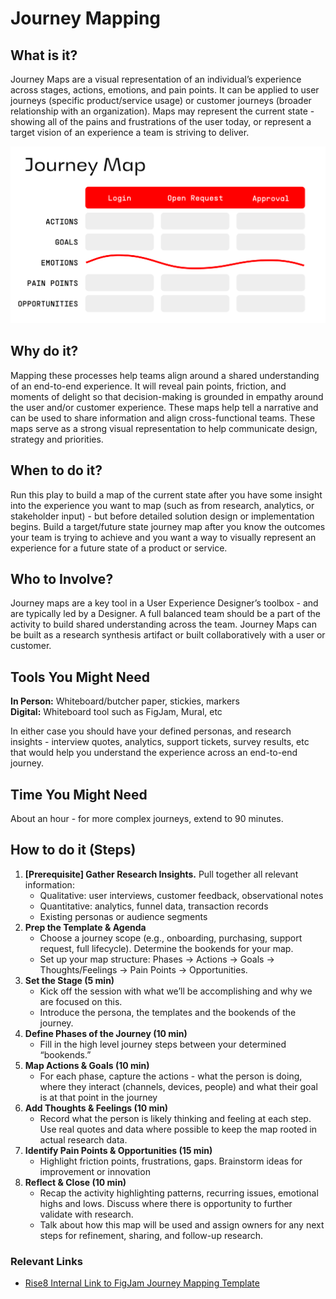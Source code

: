 # Journey Mapping

## What is it?

Journey Maps are a visual representation of an individual’s experience across stages, actions, emotions, and pain points. It can be applied to user journeys (specific product/service usage) or customer journeys (broader relationship with an organization). Maps may represent the current state \- showing all of the pains and frustrations of the user today, or represent a target vision of an experience a team is striving to deliver.

![Journey Map](../../../assets/journey-map.png)

## Why do it?

Mapping these processes help teams align around a shared understanding of an end-to-end experience. It will reveal pain points, friction, and moments of delight so that decision-making is grounded in empathy around the user and/or customer experience. These maps help tell a narrative and can be used to share information and align cross-functional teams. These maps serve as a strong visual representation to help communicate design, strategy and priorities.

## When to do it?

Run this play to build a map of the current state after you have some insight into the experience you want to map (such as from research, analytics, or stakeholder input) \- but before detailed solution design or implementation begins. Build a target/future state journey map after you know the outcomes your team is trying to achieve and you want a way to visually represent an experience for a future state of a product or service.

## Who to Involve?

Journey maps are a key tool in a User Experience Designer’s toolbox \- and are typically led by a Designer. A full balanced team should be a part of the activity to build shared understanding across the team. Journey Maps can be built as a research synthesis artifact or built collaboratively with a user or customer.

## Tools You Might Need

**In Person:** Whiteboard/butcher paper, stickies, markers  
**Digital:** Whiteboard tool such as FigJam, Mural, etc

In either case you should have your defined personas, and research insights \- interview quotes, analytics, support tickets, survey results, etc that would help you understand the experience across an end-to-end journey.

## Time You Might Need

About an hour \- for more complex journeys, extend to 90 minutes.

## How to do it (Steps)

1. **\[Prerequisite\] Gather Research Insights.** Pull together all relevant information:
      * Qualitative: user interviews, customer feedback, observational notes
      * Quantitative: analytics, funnel data, transaction records
      * Existing personas or audience segments
1. **Prep the Template & Agenda**
      * Choose a journey scope (e.g., onboarding, purchasing, support request, full lifecycle). Determine the bookends for your map.
      * Set up your map structure: Phases → Actions → Goals → Thoughts/Feelings → Pain Points → Opportunities.
3. **Set the Stage (5 min)**
      * Kick off the session with what we’ll be accomplishing and why we are focused on this.
      * Introduce the persona, the templates and the bookends of the journey.
4. **Define Phases of the Journey (10 min)**
      * Fill in the high level journey steps between your determined “bookends.”
5. **Map Actions & Goals (10 min)**
      * For each phase, capture the actions \- what the person is doing, where they interact (channels, devices, people) and what their goal is at that point in the journey
6. **Add Thoughts & Feelings (10 min)**
      * Record what the person is likely thinking and feeling at each step. Use real quotes and data where possible to keep the map rooted in actual research data.
7. **Identify Pain Points & Opportunities (15 min)**
      * Highlight friction points, frustrations, gaps. Brainstorm ideas for improvement or innovation
8. **Reflect & Close (10 min)**
      * Recap the activity highlighting patterns, recurring issues, emotional highs and lows. Discuss where there is opportunity to further validate with research.
      * Talk about how this map will be used and assign owners for any next steps for refinement, sharing, and follow-up research.

### Relevant Links
* [Rise8 Internal Link to FigJam Journey Mapping Template](https://www.figma.com/board/h6EfV3nAOHoAR9JOa7UXF7/-CREATE-COPY----Rise8-Standard-Delivery-Artifacts?node-id=220-1095)
